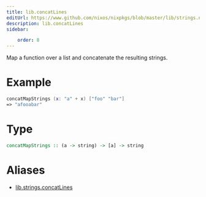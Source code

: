 ```yaml
---
title: lib.concatLines
editUrl: https://www.github.com/nixos/nixpkgs/blob/master/lib/strings.nix#L78C25
description: lib.concatLines
sidebar:

    order: 8
---
```


Map a function over a list and concatenate the resulting strings.

# Example

```nix
concatMapStrings (x: "a" + x) ["foo" "bar"]
=> "afooabar"
```

# Type

```haskell
concatMapStrings :: (a -> string) -> [a] -> string
```


# Aliases

- [lib.strings.concatLines](reference/lib/strings/lib-strings-concatLines)


